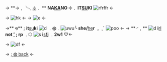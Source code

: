 -> **→﹐╰╮[⊹](edfr)﹒ ** **NA[KA](dfre)NO ⊹﹒ IT[SU](j)KI** ![rfrffr](http://i11.photobucket.com/albums/a168/evelynregly/minigifs/moranguinho.gif) <- 

-> ![hk](https://mikejima.crd.co/assets/images/gallery52/03910d94.png?v=7f0bb6df) <-
-> ![e](https://media.discordapp.net/attachments/1036480337955541102/1056103132800745493/blur_edges_15.png) <-

->** ໑** ; **it**[su](→)**ki** ![d](http://i11.photobucket.com/albums/a168/evelynregly/minigifs/kinoko16.gif) ﹒**◎**﹒![uwu](http://i122.photobucket.com/albums/o260/mhilka/minigifs/c-08.gif)╰ **she/**[he](beee)**r ﹐ ˎˊ** ![poo](https://64.media.tumblr.com/tumblr_lkl6pyJbXt1qfamg6.gif) <-
-> ** ◜﹐** ![d](https://mikejima.crd.co/assets/images/gallery19/be1d6ed9.gif?v=7f0bb6df) **i**[rl](df) **not [ՙ](ue)  ; rp** ﹒⭔ ![s](https://mikejima.crd.co/assets/images/gallery19/6285a55c.png?v=7f0bb6df) **i**[sf](w)**j** ﹒**2w1** ♡<-


-> ![df](https://mikejima.crd.co/assets/images/gallery29/ca190ffc.png?v=7f0bb6df) <-

-> [; **◎** back](https://rentry.co/kyarairls) <-